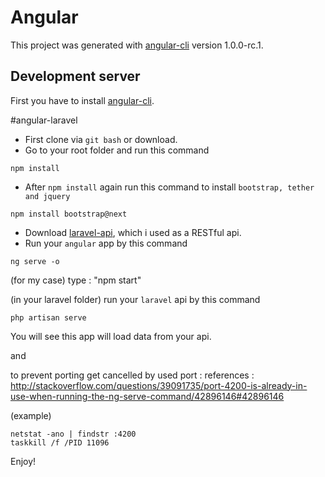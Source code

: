 # Angular

This project was generated with [angular-cli](https://github.com/angular/angular-cli) version 1.0.0-rc.1.

## Development server
First you have to install [angular-cli](https://github.com/angular/angular-cli).

#angular-laravel
- First clone via `git bash` or download.
- Go to your root folder and run this command
```
npm install
```
- After `npm install` again run this command to install `bootstrap, tether and jquery`
```
npm install bootstrap@next
```
- Download [laravel-api](https://github.com/eliyas5044/laravel-api), which i used as a RESTful api.
- Run your `angular` app by this command
```
ng serve -o 
```
(for my case) type :  "npm start"

(in your laravel folder)
run your `laravel` api by this command
```
php artisan serve
```
You will see this app will load data from your api.

and 

to prevent porting get cancelled by used port : 
references : http://stackoverflow.com/questions/39091735/port-4200-is-already-in-use-when-running-the-ng-serve-command/42896146#42896146

(example) 
```
netstat -ano | findstr :4200
taskkill /f /PID 11096
```
Enjoy!